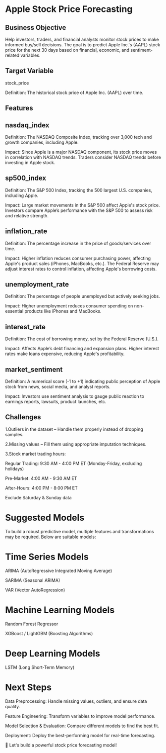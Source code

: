 # Apple Stock Price Forecasting
## Business Objective
Help investors, traders, and financial analysts monitor stock prices to make informed buy/sell decisions. The goal is to predict Apple Inc.'s (AAPL) stock price for the next 30 days based on financial, economic, and sentiment-related variables.
## Target Variable
stock_price

Definition: The historical stock price of Apple Inc. (AAPL) over time.

## Features

## nasdaq_index

Definition: The NASDAQ Composite Index, tracking over 3,000 tech and growth companies, including Apple.

Impact: Since Apple is a major NASDAQ component, its stock price moves in correlation with NASDAQ trends. Traders consider NASDAQ trends before investing in Apple stock.

## sp500_index

Definition: The S&P 500 Index, tracking the 500 largest U.S. companies, including Apple.

Impact: Large market movements in the S&P 500 affect Apple's stock price. Investors compare Apple’s performance with the S&P 500 to assess risk and relative strength.

## inflation_rate

Definition: The percentage increase in the price of goods/services over time.

Impact: Higher inflation reduces consumer purchasing power, affecting Apple's product sales (iPhones, MacBooks, etc.). The Federal Reserve may adjust interest rates to control inflation, affecting Apple's borrowing costs.

## unemployment_rate

Definition: The percentage of people unemployed but actively seeking jobs.

Impact: Higher unemployment reduces consumer spending on non-essential products like iPhones and MacBooks.

## interest_rate

Definition: The cost of borrowing money, set by the Federal Reserve (U.S.).

Impact: Affects Apple’s debt financing and expansion plans. Higher interest rates make loans expensive, reducing Apple's profitability.

## market_sentiment

Definition: A numerical score (-1 to +1) indicating public perception of Apple stock from news, social media, and analyst reports.

Impact: Investors use sentiment analysis to gauge public reaction to earnings reports, lawsuits, product launches, etc.

## Challenges
1.Outliers in the dataset – Handle them properly instead of dropping samples.

2.Missing values – Fill them using appropriate imputation techniques.

3.Stock market trading hours:

  Regular Trading: 9:30 AM - 4:00 PM ET (Monday-Friday, excluding holidays)

  Pre-Market: 4:00 AM - 9:30 AM ET

  After-Hours: 4:00 PM - 8:00 PM ET

  Exclude Saturday & Sunday data
  
# Suggested Models

To build a robust predictive model, multiple features and transformations may be required. Below are suitable models:

# Time Series Models

ARIMA (AutoRegressive Integrated Moving Average)

SARIMA (Seasonal ARIMA)

VAR (Vector AutoRegression)

# Machine Learning Models

Random Forest Regressor

XGBoost / LightGBM (Boosting Algorithms)

# Deep Learning Models

LSTM (Long Short-Term Memory)

# Next Steps

Data Preprocessing: Handle missing values, outliers, and ensure data quality.

Feature Engineering: Transform variables to improve model performance.

Model Selection & Evaluation: Compare different models to find the best fit.

Deployment: Deploy the best-performing model for real-time forecasting.

🚀 Let's build a powerful stock price forecasting model!
